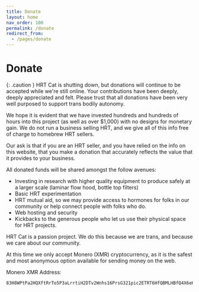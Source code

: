 ```yaml
---
title: Donate
layout: home
nav_order: 100
permalink: /donate
redirect_from:
  - /pages/donate
---
```


# Donate

{: .caution }
HRT Cat is shutting down, but donations will continue to be accepted while we're still online. Your contributions have been deeply, deeply appreciated and felt. Please trust that all donations have been very well purposed to support trans bodily autonomy.

We hope it is evident that we have invested hundreds and hundreds of hours into this project (as well as over $1,000) with no designs for monetary gain. We do not run a business selling HRT, and we give all of this info free of charge to homebrew HRT sellers.

Our ask is that if you are an HRT seller, and you have relied on the info on this website, that you make a donation that accurately reflects the value that it provides to your business.

All donated funds will be shared amongst the follow avenues:

- Investing in research with higher quality equipment to produce safely at a larger scale (laminar flow hood, bottle top filters)
- Basic HRT experimentation
- HRT mutual aid, so we may provide access to hormones for folks in our community or help connect people with folks who do.
- Web hosting and security
- Kickbacks to the generous people who let us use their physical space for HRT projects.

HRT Cat is a passion project. We do this because we are trans, and because we care about our community.

At this time we only accept Monero (XMR) cryptocurrency, as it is the safest and most anonymous option available for sending money on the web.

Monero XMR Address:

```
83H8WPtPa2HQXftRrTo5P3aLrrtiH2DTv2Wnhs16PrsG321pic2ETRT6HfQBMLHBfQ4X6eHJcjhXv66aumfJHctEBXA85iV
```
